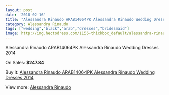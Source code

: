 ```yaml
---
layout: post
date: '2018-02-16'
title: "Alessandra Rinaudo ARAB14064PK Alessandra Rinaudo Wedding Dresses 2014"
category: Alessandra Rinaudo
tags: ["wedding","black","arab","dresses","bridesmaid"]
image: http://img.hectodress.com/1155-thickbox_default/alessandra-rinaudo-arab14064pk-alessandra-rinaudo-wedding-dresses-2014.jpg
---
```

Alessandra Rinaudo ARAB14064PK Alessandra Rinaudo Wedding Dresses 2014

On Sales: **$247.84**
<a href="https://www.hectodress.com/alessandra-rinaudo/698-alessandra-rinaudo-arab14064pk-alessandra-rinaudo-wedding-dresses-2014.html"><amp-img layout="responsive" width="600" height="600" src="//img.hectodress.com/1155-thickbox_default/alessandra-rinaudo-arab14064pk-alessandra-rinaudo-wedding-dresses-2014.jpg" alt="Alessandra Rinaudo ARAB14064PK Alessandra Rinaudo Wedding Dresses 2014 0" /></a>
<a href="https://www.hectodress.com/alessandra-rinaudo/698-alessandra-rinaudo-arab14064pk-alessandra-rinaudo-wedding-dresses-2014.html"><amp-img layout="responsive" width="600" height="600" src="//img.hectodress.com/1156-thickbox_default/alessandra-rinaudo-arab14064pk-alessandra-rinaudo-wedding-dresses-2014.jpg" alt="Alessandra Rinaudo ARAB14064PK Alessandra Rinaudo Wedding Dresses 2014 1" /></a>

Buy it: [Alessandra Rinaudo ARAB14064PK Alessandra Rinaudo Wedding Dresses 2014](https://www.hectodress.com/alessandra-rinaudo/698-alessandra-rinaudo-arab14064pk-alessandra-rinaudo-wedding-dresses-2014.html "Alessandra Rinaudo ARAB14064PK Alessandra Rinaudo Wedding Dresses 2014")

View more: [Alessandra Rinaudo](https://www.hectodress.com/9-alessandra-rinaudo "Alessandra Rinaudo")
